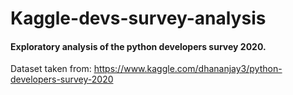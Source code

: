 # Kaggle-devs-survey-analysis

#### Exploratory analysis of the python developers survey 2020.

Dataset taken from: https://www.kaggle.com/dhananjay3/python-developers-survey-2020
